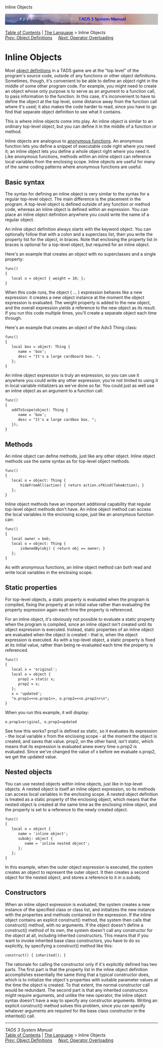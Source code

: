 Inline Objects

![](topbar.jpg)

[Table of Contents](toc.htm) \| [The Language](langsec.htm) \> Inline
Objects  
[*Prev:* Object Definitions](objdef.htm)     [*Next:* Operator
Overloading](opoverload.htm)    

# Inline Objects

Most [object definitions](objdef.htm) in a TADS game are at the "top
level" of the program's source code, outside of any functions or other
object definitions. Sometimes, though, it's convenient to be able to
define an object right in the middle of some other program code. For
example, you might need to create an object whose only purpose is to
serve as an argument to a function call, to pass information to the
function. In this case, it's inconvenient to have to define the object
at the top level, some distance away from the function call where it's
used; it also makes the code harder to read, since you have to go find
that separate object definition to see what it contains.

This is where inline objects come into play. An inline object is similar
to an ordinary top-level object, but you can define it in the middle of
a function or method.

Inline objects are analogous to [anonymous functions](anonfn.htm). An
anonymous function lets you define a snippet of executable code right
where you need it; an inline object lets you define a whole object right
where you need it. Like anonymous functions, methods within an inline
object can reference local variables from the enclosing scope. Inline
objects are useful for many of the same coding patterns where anonymous
functions are useful.

## Basic syntax

The syntax for defining an inline object is very similar to the syntax
for a regular top-level object. The main difference is the placement in
the program. A top-level object is defined outside of any function or
method code, whereas an inline object is defined within an expression.
You can place an inline object definition anywhere you could write the
name of a regular object.

An inline object definition always starts with the keyword object. You
can optionally follow that with a colon and a superclass list; then you
write the property list for the object, in braces. Note that enclosing
the property list in braces is optional for a top-level object, but
required for an inline object.

Here's an example that creates an object with no superclasses and a
single property:

    func()
    {
       local o = object { weight = 10; };
    }

When this code runs, the object { ... } expression behaves like a new
expression: it creates a new object instance at the moment the object
expression is evaluated. The weight property is added to the new object,
and the overall expression yields a reference to the new object as its
result. If you run this code multiple times, you'll create a separate
object each time through.

Here's an example that creates an object of the Adv3 Thing class:

    func()
    {
       local box = object: Thing {
          name = 'box';
          desc = "It's a large cardboard box. ";
       };
    }

An inline object expression is truly an expression, so you can use it
anywhere you could write any other expression; you're not limited to
using it in local variable initializers as we've done so far. You could
just as well use an inline object as an argument to a function call:

    func()
    {
       addToScope(object: Thing {
          name = 'box';
          desc = "It's a large cardbox box. ";
       });
    }

## Methods

An inline object can define methods, just like any other object. Inline
object methods use the same syntax as for top-level object methods.

    func()
    {
       local o = object: Thing {
           hideFromAll(action) { return action.ofKind(TakeAction); }
       };
    }

Inline object methods have an important additional capability that
regular top-level object methods don't have. An inline object method can
access the local variables in the enclosing scope, just like an
anonymous function can:

    func()
    {
       local owner = bob;
       local o = object: Thing {
           isOwnedBy(obj) { return obj == owner; }
       };
    }

As with anonymous functions, an inline object method can both read and
write local variables in the enclosing scope.

## Static properties

For top-level objects, a static property is evaluated when the program
is compiled, fixing the property at an initial value rather than
evaluating the property expression again each time the property is
referenced.

For an inline object, it's obviously not possible to evaluate a static
property when the program is compiled, since an inline object isn't
created until its object expression is executed. Instead, static
properties of an inline object are evaluated when the object is
created - that is, when the object expression is executed. As with a
top-level object, a static property is fixed at its initial value,
rather than being re-evaluated each time the property is referenced.

    func()
    {
       local x = 'original';
       local o = object {
          prop1 = static x;
          prop2 = x;
       };
       x = 'updated';
       "o.prop1=<<o.prop1>>, o.prop2=<<o.prop2>>\n";
    }

When you run this example, it will display:

    o.prop1=original, o.prop2=updated

See how this works? prop1 is defined as static, so it evaluates its
expression - the local variable x from the enclosing scope - at the
moment the object is created, and saves that value. prop2, on the other
hand, isn't static, which means that its expression is evaluated anew
every time o.prop2 is evaluated. Since we've changed the value of x
before we evaluate o.prop2, we get the updated value.

## Nested objects

You can use nested objects within inline objects, just like in top-level
objects. A nested object is itself an inline object expression, so its
methods can access local variables in the enclosing scope. A nested
object definition is treated as a static property of the enclosing
object, which means that the nested object is created at the same time
as the enclosing inline object, and the property is set to a reference
to the newly created object.

    func()
    {
       local o = object {
          name = 'inline object';
          subobj: object {
             name = 'inline nested object';
          };
       };
    }

In this example, when the outer object expression is executed, the
system creates an object to represent the outer object. It then creates
a second object for the nested object, and stores a reference to it in
o.subobj.

## Constructors

When an inline object expression is evaluated, the system creates a new
instance of the specified class or class list, and initializes the new
instance with the properties and methods contained in the expression. If
the inline object contains an explicit construct() method, the system
then calls that construct() method, with no arguments. If the object
doesn't define a construct() method of its own, the system doesn't call
any constructor for the object at all, including inherited constructors.
This means that if you want to invoke inherited base class constructors,
you have to do so explicitly, by specifying a construct() method like
this:

    construct() { inherited(); }

The rationale for calling the constructor only if it's explicitly
defined has two parts. The first part is that the property list in the
inline object definition accomplishes essentially the same thing that a
typical constructor does, which is to initialize the object's properties
with suitable parameter values at the time the object is created. To
that extent, the normal constructor call would be redundant. The second
part is that any inherited constructors might require arguments, and
unlike the new operator, the inline object syntax doesn't have a way to
specify any constructor arguments. Writing an explicit construct()
method solves this problem, since you can specify whatever arguments are
required for the base class constructor in the inherited() call.

------------------------------------------------------------------------

*TADS 3 System Manual*  
[Table of Contents](toc.htm) \| [The Language](langsec.htm) \> Inline
Objects  
[*Prev:* Object Definitions](objdef.htm)     [*Next:* Operator
Overloading](opoverload.htm)    
